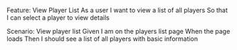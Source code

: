 Feature: View Player List
  As a user
  I want to view a list of all players
  So that I can select a player to view details

Scenario: View player list
  Given I am on the players list page
  When the page loads
  Then I should see a list of all players with basic information

